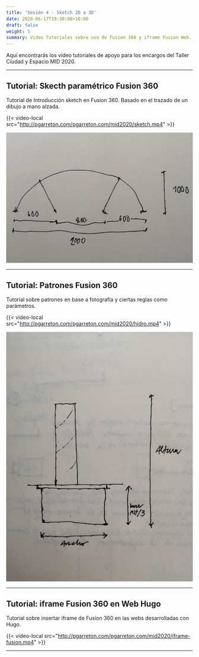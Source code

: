 ```yaml
---
title: 'Sesión 4 - Sketch 2D a 3D'
date: 2020-06-17T19:30:08+10:00
draft: false
weight: 5
summary: Video Tutoriales sobre uso de Fusion 360 y iframe Fusion Web.
---
```


Aquí encontrarás los video tutoriales de apoyo para los encargos del Taller Ciudad y Espacio MID 2020. 

---

## Tutorial: Skecth paramétrico Fusion 360

Tutorial de Introducción sketch en Fusion 360. Basado en el trazado de un dibujo a mano alzada.

{{< video-local src="http://pgarreton.com/pgarreton.com/mid2020/sketch.mp4" >}}

![Imagen 1](/img/tutorial-1.jpg)

---

## Tutorial: Patrones Fusion 360

Tutorial sobre patrones en base a fotografía y ciertas reglas como parámetros.

{{< video-local src="http://pgarreton.com/pgarreton.com/mid2020/hidro.mp4" >}}

![Imagen 2](/img/tutorial-2.jpg)

---

## Tutorial: iframe Fusion 360 en Web Hugo

Tutorial sobre insertar iframe de Fusion 360 en las webs desarrolladas con Hugo.

{{< video-local src="http://pgarreton.com/pgarreton.com/mid2020/iframe-fusion.mp4" >}}

---
